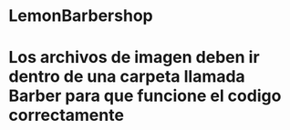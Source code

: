 # LemonBarbershop
# Los archivos de imagen deben ir dentro de una carpeta llamada Barber para que funcione el codigo correctamente
